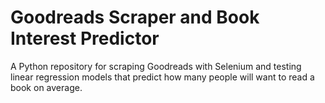 # Goodreads Scraper and Book Interest Predictor
A Python repository for scraping Goodreads with Selenium and testing linear regression models that predict how many people will want to read a book on average.
